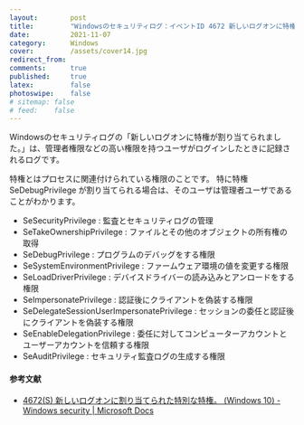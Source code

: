 ```yaml
---
layout:        post
title:         "Windowsのセキュリティログ：イベントID 4672 新しいログオンに特権が割り当てられました。について"
date:          2021-11-07
category:      Windows
cover:         /assets/cover14.jpg
redirect_from:
comments:      true
published:     true
latex:         false
photoswipe:    false
# sitemap: false
# feed:    false
---
```


Windowsのセキュリティログの「新しいログオンに特権が割り当てられました。」は、管理者権限などの高い権限を持つユーザがログインしたときに記録されるログです。

特権とはプロセスに関連付けられている権限のことです。
特に特権 SeDebugPrivilege が割り当てられる場合は、そのユーザは管理者ユーザであることがわかります。

* SeSecurityPrivilege : 監査とセキュリティログの管理
* SeTakeOwnershipPrivilege : ファイルとその他のオブジェクトの所有権の取得
* SeDebugPrivilege : プログラムのデバッグをする権限
* SeSystemEnvironmentPrivilege : ファームウェア環境の値を変更する権限
* SeLoadDriverPrivilege : デバイスドライバーの読み込みとアンロードをする権限
* SeImpersonatePrivilege : 認証後にクライアントを偽装する権限
* SeDelegateSessionUserImpersonatePrivilege : セッションの委任と認証後にクライアントを偽装する権限
* SeEnableDelegationPrivilege : 委任に対してコンピューターアカウントとユーザーアカウントを信頼する権限
* SeAuditPrivilege : セキュリティ監査ログの生成する権限

#### 参考文献
- [4672(S) 新しいログオンに割り当てられた特別な特権。 (Windows 10) - Windows security \| Microsoft Docs](https://docs.microsoft.com/ja-jp/windows/security/threat-protection/auditing/event-4672)
